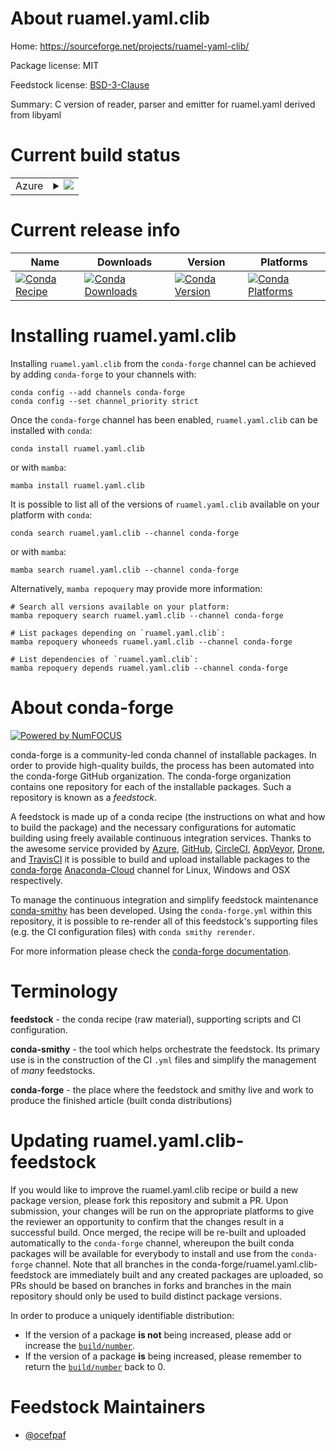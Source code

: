 About ruamel.yaml.clib
======================

Home: https://sourceforge.net/projects/ruamel-yaml-clib/

Package license: MIT

Feedstock license: [BSD-3-Clause](https://github.com/conda-forge/ruamel.yaml.clib-feedstock/blob/main/LICENSE.txt)

Summary: C version of reader, parser and emitter for ruamel.yaml derived from libyaml

Current build status
====================


<table>
    
  <tr>
    <td>Azure</td>
    <td>
      <details>
        <summary>
          <a href="https://dev.azure.com/conda-forge/feedstock-builds/_build/latest?definitionId=7557&branchName=main">
            <img src="https://dev.azure.com/conda-forge/feedstock-builds/_apis/build/status/ruamel.yaml.clib-feedstock?branchName=main">
          </a>
        </summary>
        <table>
          <thead><tr><th>Variant</th><th>Status</th></tr></thead>
          <tbody><tr>
              <td>linux_64_python3.10.____cpython</td>
              <td>
                <a href="https://dev.azure.com/conda-forge/feedstock-builds/_build/latest?definitionId=7557&branchName=main">
                  <img src="https://dev.azure.com/conda-forge/feedstock-builds/_apis/build/status/ruamel.yaml.clib-feedstock?branchName=main&jobName=linux&configuration=linux_64_python3.10.____cpython" alt="variant">
                </a>
              </td>
            </tr><tr>
              <td>linux_64_python3.11.____cpython</td>
              <td>
                <a href="https://dev.azure.com/conda-forge/feedstock-builds/_build/latest?definitionId=7557&branchName=main">
                  <img src="https://dev.azure.com/conda-forge/feedstock-builds/_apis/build/status/ruamel.yaml.clib-feedstock?branchName=main&jobName=linux&configuration=linux_64_python3.11.____cpython" alt="variant">
                </a>
              </td>
            </tr><tr>
              <td>linux_64_python3.8.____73_pypy</td>
              <td>
                <a href="https://dev.azure.com/conda-forge/feedstock-builds/_build/latest?definitionId=7557&branchName=main">
                  <img src="https://dev.azure.com/conda-forge/feedstock-builds/_apis/build/status/ruamel.yaml.clib-feedstock?branchName=main&jobName=linux&configuration=linux_64_python3.8.____73_pypy" alt="variant">
                </a>
              </td>
            </tr><tr>
              <td>linux_64_python3.8.____cpython</td>
              <td>
                <a href="https://dev.azure.com/conda-forge/feedstock-builds/_build/latest?definitionId=7557&branchName=main">
                  <img src="https://dev.azure.com/conda-forge/feedstock-builds/_apis/build/status/ruamel.yaml.clib-feedstock?branchName=main&jobName=linux&configuration=linux_64_python3.8.____cpython" alt="variant">
                </a>
              </td>
            </tr><tr>
              <td>linux_64_python3.9.____73_pypy</td>
              <td>
                <a href="https://dev.azure.com/conda-forge/feedstock-builds/_build/latest?definitionId=7557&branchName=main">
                  <img src="https://dev.azure.com/conda-forge/feedstock-builds/_apis/build/status/ruamel.yaml.clib-feedstock?branchName=main&jobName=linux&configuration=linux_64_python3.9.____73_pypy" alt="variant">
                </a>
              </td>
            </tr><tr>
              <td>linux_64_python3.9.____cpython</td>
              <td>
                <a href="https://dev.azure.com/conda-forge/feedstock-builds/_build/latest?definitionId=7557&branchName=main">
                  <img src="https://dev.azure.com/conda-forge/feedstock-builds/_apis/build/status/ruamel.yaml.clib-feedstock?branchName=main&jobName=linux&configuration=linux_64_python3.9.____cpython" alt="variant">
                </a>
              </td>
            </tr><tr>
              <td>linux_aarch64_python3.10.____cpython</td>
              <td>
                <a href="https://dev.azure.com/conda-forge/feedstock-builds/_build/latest?definitionId=7557&branchName=main">
                  <img src="https://dev.azure.com/conda-forge/feedstock-builds/_apis/build/status/ruamel.yaml.clib-feedstock?branchName=main&jobName=linux&configuration=linux_aarch64_python3.10.____cpython" alt="variant">
                </a>
              </td>
            </tr><tr>
              <td>linux_aarch64_python3.11.____cpython</td>
              <td>
                <a href="https://dev.azure.com/conda-forge/feedstock-builds/_build/latest?definitionId=7557&branchName=main">
                  <img src="https://dev.azure.com/conda-forge/feedstock-builds/_apis/build/status/ruamel.yaml.clib-feedstock?branchName=main&jobName=linux&configuration=linux_aarch64_python3.11.____cpython" alt="variant">
                </a>
              </td>
            </tr><tr>
              <td>linux_aarch64_python3.8.____73_pypy</td>
              <td>
                <a href="https://dev.azure.com/conda-forge/feedstock-builds/_build/latest?definitionId=7557&branchName=main">
                  <img src="https://dev.azure.com/conda-forge/feedstock-builds/_apis/build/status/ruamel.yaml.clib-feedstock?branchName=main&jobName=linux&configuration=linux_aarch64_python3.8.____73_pypy" alt="variant">
                </a>
              </td>
            </tr><tr>
              <td>linux_aarch64_python3.8.____cpython</td>
              <td>
                <a href="https://dev.azure.com/conda-forge/feedstock-builds/_build/latest?definitionId=7557&branchName=main">
                  <img src="https://dev.azure.com/conda-forge/feedstock-builds/_apis/build/status/ruamel.yaml.clib-feedstock?branchName=main&jobName=linux&configuration=linux_aarch64_python3.8.____cpython" alt="variant">
                </a>
              </td>
            </tr><tr>
              <td>linux_aarch64_python3.9.____73_pypy</td>
              <td>
                <a href="https://dev.azure.com/conda-forge/feedstock-builds/_build/latest?definitionId=7557&branchName=main">
                  <img src="https://dev.azure.com/conda-forge/feedstock-builds/_apis/build/status/ruamel.yaml.clib-feedstock?branchName=main&jobName=linux&configuration=linux_aarch64_python3.9.____73_pypy" alt="variant">
                </a>
              </td>
            </tr><tr>
              <td>linux_aarch64_python3.9.____cpython</td>
              <td>
                <a href="https://dev.azure.com/conda-forge/feedstock-builds/_build/latest?definitionId=7557&branchName=main">
                  <img src="https://dev.azure.com/conda-forge/feedstock-builds/_apis/build/status/ruamel.yaml.clib-feedstock?branchName=main&jobName=linux&configuration=linux_aarch64_python3.9.____cpython" alt="variant">
                </a>
              </td>
            </tr><tr>
              <td>linux_ppc64le_python3.10.____cpython</td>
              <td>
                <a href="https://dev.azure.com/conda-forge/feedstock-builds/_build/latest?definitionId=7557&branchName=main">
                  <img src="https://dev.azure.com/conda-forge/feedstock-builds/_apis/build/status/ruamel.yaml.clib-feedstock?branchName=main&jobName=linux&configuration=linux_ppc64le_python3.10.____cpython" alt="variant">
                </a>
              </td>
            </tr><tr>
              <td>linux_ppc64le_python3.11.____cpython</td>
              <td>
                <a href="https://dev.azure.com/conda-forge/feedstock-builds/_build/latest?definitionId=7557&branchName=main">
                  <img src="https://dev.azure.com/conda-forge/feedstock-builds/_apis/build/status/ruamel.yaml.clib-feedstock?branchName=main&jobName=linux&configuration=linux_ppc64le_python3.11.____cpython" alt="variant">
                </a>
              </td>
            </tr><tr>
              <td>linux_ppc64le_python3.8.____73_pypy</td>
              <td>
                <a href="https://dev.azure.com/conda-forge/feedstock-builds/_build/latest?definitionId=7557&branchName=main">
                  <img src="https://dev.azure.com/conda-forge/feedstock-builds/_apis/build/status/ruamel.yaml.clib-feedstock?branchName=main&jobName=linux&configuration=linux_ppc64le_python3.8.____73_pypy" alt="variant">
                </a>
              </td>
            </tr><tr>
              <td>linux_ppc64le_python3.8.____cpython</td>
              <td>
                <a href="https://dev.azure.com/conda-forge/feedstock-builds/_build/latest?definitionId=7557&branchName=main">
                  <img src="https://dev.azure.com/conda-forge/feedstock-builds/_apis/build/status/ruamel.yaml.clib-feedstock?branchName=main&jobName=linux&configuration=linux_ppc64le_python3.8.____cpython" alt="variant">
                </a>
              </td>
            </tr><tr>
              <td>linux_ppc64le_python3.9.____73_pypy</td>
              <td>
                <a href="https://dev.azure.com/conda-forge/feedstock-builds/_build/latest?definitionId=7557&branchName=main">
                  <img src="https://dev.azure.com/conda-forge/feedstock-builds/_apis/build/status/ruamel.yaml.clib-feedstock?branchName=main&jobName=linux&configuration=linux_ppc64le_python3.9.____73_pypy" alt="variant">
                </a>
              </td>
            </tr><tr>
              <td>linux_ppc64le_python3.9.____cpython</td>
              <td>
                <a href="https://dev.azure.com/conda-forge/feedstock-builds/_build/latest?definitionId=7557&branchName=main">
                  <img src="https://dev.azure.com/conda-forge/feedstock-builds/_apis/build/status/ruamel.yaml.clib-feedstock?branchName=main&jobName=linux&configuration=linux_ppc64le_python3.9.____cpython" alt="variant">
                </a>
              </td>
            </tr><tr>
              <td>osx_64_python3.10.____cpython</td>
              <td>
                <a href="https://dev.azure.com/conda-forge/feedstock-builds/_build/latest?definitionId=7557&branchName=main">
                  <img src="https://dev.azure.com/conda-forge/feedstock-builds/_apis/build/status/ruamel.yaml.clib-feedstock?branchName=main&jobName=osx&configuration=osx_64_python3.10.____cpython" alt="variant">
                </a>
              </td>
            </tr><tr>
              <td>osx_64_python3.11.____cpython</td>
              <td>
                <a href="https://dev.azure.com/conda-forge/feedstock-builds/_build/latest?definitionId=7557&branchName=main">
                  <img src="https://dev.azure.com/conda-forge/feedstock-builds/_apis/build/status/ruamel.yaml.clib-feedstock?branchName=main&jobName=osx&configuration=osx_64_python3.11.____cpython" alt="variant">
                </a>
              </td>
            </tr><tr>
              <td>osx_64_python3.8.____73_pypy</td>
              <td>
                <a href="https://dev.azure.com/conda-forge/feedstock-builds/_build/latest?definitionId=7557&branchName=main">
                  <img src="https://dev.azure.com/conda-forge/feedstock-builds/_apis/build/status/ruamel.yaml.clib-feedstock?branchName=main&jobName=osx&configuration=osx_64_python3.8.____73_pypy" alt="variant">
                </a>
              </td>
            </tr><tr>
              <td>osx_64_python3.8.____cpython</td>
              <td>
                <a href="https://dev.azure.com/conda-forge/feedstock-builds/_build/latest?definitionId=7557&branchName=main">
                  <img src="https://dev.azure.com/conda-forge/feedstock-builds/_apis/build/status/ruamel.yaml.clib-feedstock?branchName=main&jobName=osx&configuration=osx_64_python3.8.____cpython" alt="variant">
                </a>
              </td>
            </tr><tr>
              <td>osx_64_python3.9.____73_pypy</td>
              <td>
                <a href="https://dev.azure.com/conda-forge/feedstock-builds/_build/latest?definitionId=7557&branchName=main">
                  <img src="https://dev.azure.com/conda-forge/feedstock-builds/_apis/build/status/ruamel.yaml.clib-feedstock?branchName=main&jobName=osx&configuration=osx_64_python3.9.____73_pypy" alt="variant">
                </a>
              </td>
            </tr><tr>
              <td>osx_64_python3.9.____cpython</td>
              <td>
                <a href="https://dev.azure.com/conda-forge/feedstock-builds/_build/latest?definitionId=7557&branchName=main">
                  <img src="https://dev.azure.com/conda-forge/feedstock-builds/_apis/build/status/ruamel.yaml.clib-feedstock?branchName=main&jobName=osx&configuration=osx_64_python3.9.____cpython" alt="variant">
                </a>
              </td>
            </tr><tr>
              <td>osx_arm64_python3.10.____cpython</td>
              <td>
                <a href="https://dev.azure.com/conda-forge/feedstock-builds/_build/latest?definitionId=7557&branchName=main">
                  <img src="https://dev.azure.com/conda-forge/feedstock-builds/_apis/build/status/ruamel.yaml.clib-feedstock?branchName=main&jobName=osx&configuration=osx_arm64_python3.10.____cpython" alt="variant">
                </a>
              </td>
            </tr><tr>
              <td>osx_arm64_python3.11.____cpython</td>
              <td>
                <a href="https://dev.azure.com/conda-forge/feedstock-builds/_build/latest?definitionId=7557&branchName=main">
                  <img src="https://dev.azure.com/conda-forge/feedstock-builds/_apis/build/status/ruamel.yaml.clib-feedstock?branchName=main&jobName=osx&configuration=osx_arm64_python3.11.____cpython" alt="variant">
                </a>
              </td>
            </tr><tr>
              <td>osx_arm64_python3.8.____cpython</td>
              <td>
                <a href="https://dev.azure.com/conda-forge/feedstock-builds/_build/latest?definitionId=7557&branchName=main">
                  <img src="https://dev.azure.com/conda-forge/feedstock-builds/_apis/build/status/ruamel.yaml.clib-feedstock?branchName=main&jobName=osx&configuration=osx_arm64_python3.8.____cpython" alt="variant">
                </a>
              </td>
            </tr><tr>
              <td>osx_arm64_python3.9.____cpython</td>
              <td>
                <a href="https://dev.azure.com/conda-forge/feedstock-builds/_build/latest?definitionId=7557&branchName=main">
                  <img src="https://dev.azure.com/conda-forge/feedstock-builds/_apis/build/status/ruamel.yaml.clib-feedstock?branchName=main&jobName=osx&configuration=osx_arm64_python3.9.____cpython" alt="variant">
                </a>
              </td>
            </tr><tr>
              <td>win_64_python3.10.____cpython</td>
              <td>
                <a href="https://dev.azure.com/conda-forge/feedstock-builds/_build/latest?definitionId=7557&branchName=main">
                  <img src="https://dev.azure.com/conda-forge/feedstock-builds/_apis/build/status/ruamel.yaml.clib-feedstock?branchName=main&jobName=win&configuration=win_64_python3.10.____cpython" alt="variant">
                </a>
              </td>
            </tr><tr>
              <td>win_64_python3.11.____cpython</td>
              <td>
                <a href="https://dev.azure.com/conda-forge/feedstock-builds/_build/latest?definitionId=7557&branchName=main">
                  <img src="https://dev.azure.com/conda-forge/feedstock-builds/_apis/build/status/ruamel.yaml.clib-feedstock?branchName=main&jobName=win&configuration=win_64_python3.11.____cpython" alt="variant">
                </a>
              </td>
            </tr><tr>
              <td>win_64_python3.8.____73_pypy</td>
              <td>
                <a href="https://dev.azure.com/conda-forge/feedstock-builds/_build/latest?definitionId=7557&branchName=main">
                  <img src="https://dev.azure.com/conda-forge/feedstock-builds/_apis/build/status/ruamel.yaml.clib-feedstock?branchName=main&jobName=win&configuration=win_64_python3.8.____73_pypy" alt="variant">
                </a>
              </td>
            </tr><tr>
              <td>win_64_python3.8.____cpython</td>
              <td>
                <a href="https://dev.azure.com/conda-forge/feedstock-builds/_build/latest?definitionId=7557&branchName=main">
                  <img src="https://dev.azure.com/conda-forge/feedstock-builds/_apis/build/status/ruamel.yaml.clib-feedstock?branchName=main&jobName=win&configuration=win_64_python3.8.____cpython" alt="variant">
                </a>
              </td>
            </tr><tr>
              <td>win_64_python3.9.____73_pypy</td>
              <td>
                <a href="https://dev.azure.com/conda-forge/feedstock-builds/_build/latest?definitionId=7557&branchName=main">
                  <img src="https://dev.azure.com/conda-forge/feedstock-builds/_apis/build/status/ruamel.yaml.clib-feedstock?branchName=main&jobName=win&configuration=win_64_python3.9.____73_pypy" alt="variant">
                </a>
              </td>
            </tr><tr>
              <td>win_64_python3.9.____cpython</td>
              <td>
                <a href="https://dev.azure.com/conda-forge/feedstock-builds/_build/latest?definitionId=7557&branchName=main">
                  <img src="https://dev.azure.com/conda-forge/feedstock-builds/_apis/build/status/ruamel.yaml.clib-feedstock?branchName=main&jobName=win&configuration=win_64_python3.9.____cpython" alt="variant">
                </a>
              </td>
            </tr>
          </tbody>
        </table>
      </details>
    </td>
  </tr>
</table>

Current release info
====================

| Name | Downloads | Version | Platforms |
| --- | --- | --- | --- |
| [![Conda Recipe](https://img.shields.io/badge/recipe-ruamel.yaml.clib-green.svg)](https://anaconda.org/conda-forge/ruamel.yaml.clib) | [![Conda Downloads](https://img.shields.io/conda/dn/conda-forge/ruamel.yaml.clib.svg)](https://anaconda.org/conda-forge/ruamel.yaml.clib) | [![Conda Version](https://img.shields.io/conda/vn/conda-forge/ruamel.yaml.clib.svg)](https://anaconda.org/conda-forge/ruamel.yaml.clib) | [![Conda Platforms](https://img.shields.io/conda/pn/conda-forge/ruamel.yaml.clib.svg)](https://anaconda.org/conda-forge/ruamel.yaml.clib) |

Installing ruamel.yaml.clib
===========================

Installing `ruamel.yaml.clib` from the `conda-forge` channel can be achieved by adding `conda-forge` to your channels with:

```
conda config --add channels conda-forge
conda config --set channel_priority strict
```

Once the `conda-forge` channel has been enabled, `ruamel.yaml.clib` can be installed with `conda`:

```
conda install ruamel.yaml.clib
```

or with `mamba`:

```
mamba install ruamel.yaml.clib
```

It is possible to list all of the versions of `ruamel.yaml.clib` available on your platform with `conda`:

```
conda search ruamel.yaml.clib --channel conda-forge
```

or with `mamba`:

```
mamba search ruamel.yaml.clib --channel conda-forge
```

Alternatively, `mamba repoquery` may provide more information:

```
# Search all versions available on your platform:
mamba repoquery search ruamel.yaml.clib --channel conda-forge

# List packages depending on `ruamel.yaml.clib`:
mamba repoquery whoneeds ruamel.yaml.clib --channel conda-forge

# List dependencies of `ruamel.yaml.clib`:
mamba repoquery depends ruamel.yaml.clib --channel conda-forge
```


About conda-forge
=================

[![Powered by
NumFOCUS](https://img.shields.io/badge/powered%20by-NumFOCUS-orange.svg?style=flat&colorA=E1523D&colorB=007D8A)](https://numfocus.org)

conda-forge is a community-led conda channel of installable packages.
In order to provide high-quality builds, the process has been automated into the
conda-forge GitHub organization. The conda-forge organization contains one repository
for each of the installable packages. Such a repository is known as a *feedstock*.

A feedstock is made up of a conda recipe (the instructions on what and how to build
the package) and the necessary configurations for automatic building using freely
available continuous integration services. Thanks to the awesome service provided by
[Azure](https://azure.microsoft.com/en-us/services/devops/), [GitHub](https://github.com/),
[CircleCI](https://circleci.com/), [AppVeyor](https://www.appveyor.com/),
[Drone](https://cloud.drone.io/welcome), and [TravisCI](https://travis-ci.com/)
it is possible to build and upload installable packages to the
[conda-forge](https://anaconda.org/conda-forge) [Anaconda-Cloud](https://anaconda.org/)
channel for Linux, Windows and OSX respectively.

To manage the continuous integration and simplify feedstock maintenance
[conda-smithy](https://github.com/conda-forge/conda-smithy) has been developed.
Using the ``conda-forge.yml`` within this repository, it is possible to re-render all of
this feedstock's supporting files (e.g. the CI configuration files) with ``conda smithy rerender``.

For more information please check the [conda-forge documentation](https://conda-forge.org/docs/).

Terminology
===========

**feedstock** - the conda recipe (raw material), supporting scripts and CI configuration.

**conda-smithy** - the tool which helps orchestrate the feedstock.
                   Its primary use is in the construction of the CI ``.yml`` files
                   and simplify the management of *many* feedstocks.

**conda-forge** - the place where the feedstock and smithy live and work to
                  produce the finished article (built conda distributions)


Updating ruamel.yaml.clib-feedstock
===================================

If you would like to improve the ruamel.yaml.clib recipe or build a new
package version, please fork this repository and submit a PR. Upon submission,
your changes will be run on the appropriate platforms to give the reviewer an
opportunity to confirm that the changes result in a successful build. Once
merged, the recipe will be re-built and uploaded automatically to the
`conda-forge` channel, whereupon the built conda packages will be available for
everybody to install and use from the `conda-forge` channel.
Note that all branches in the conda-forge/ruamel.yaml.clib-feedstock are
immediately built and any created packages are uploaded, so PRs should be based
on branches in forks and branches in the main repository should only be used to
build distinct package versions.

In order to produce a uniquely identifiable distribution:
 * If the version of a package **is not** being increased, please add or increase
   the [``build/number``](https://docs.conda.io/projects/conda-build/en/latest/resources/define-metadata.html#build-number-and-string).
 * If the version of a package **is** being increased, please remember to return
   the [``build/number``](https://docs.conda.io/projects/conda-build/en/latest/resources/define-metadata.html#build-number-and-string)
   back to 0.

Feedstock Maintainers
=====================

* [@ocefpaf](https://github.com/ocefpaf/)

